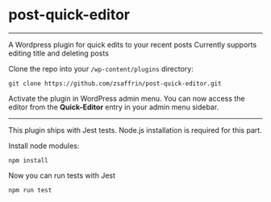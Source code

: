 # post-quick-editor
---
A Wordpress plugin for quick edits to your recent posts
Currently supports editing title and deleting posts

Clone the repo into your `/wp-content/plugins` directory:
```
git clone https://github.com/zsaffrin/post-quick-editor.git
```

Activate the plugin in WordPress admin menu.
You can now access the editor from the **Quick-Editor** entry in your admin menu sidebar.

---
This plugin ships with Jest tests. Node.js installation is required for this part.

Install node modules:
```
npm install
```

Now you can run tests with Jest
```
npm run test
```
